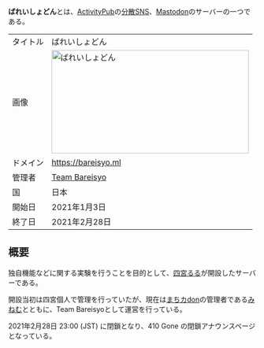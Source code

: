 <div>

**ばれいしょどん**とは、[ActivityPub](/ActivityPub "ActivityPub")の[分散SNS](/%E5%88%86%E6%95%A3SNS "分散SNS")、[Mastodon](/Mastodon "Mastodon")のサーバーの一つである。

|          |                                                                                                                                                                                                                                                                                                                                    |
|----------|------------------------------------------------------------------------------------------------------------------------------------------------------------------------------------------------------------------------------------------------------------------------------------------------------------------------------------|
| タイトル | ばれいしょどん                                                                                                                                                                                                                                                                                                                     |
| 画像     | [<img src="/images/thumb/6/65/Bareisyo-ml.png/400px-Bareisyo-ml.png" srcset="/images/thumb/6/65/Bareisyo-ml.png/600px-Bareisyo-ml.png 1.5x, /images/thumb/6/65/Bareisyo-ml.png/800px-Bareisyo-ml.png 2x" width="400" height="210" alt="ばれいしょどん" />](/%E3%83%95%E3%82%A1%E3%82%A4%E3%83%AB:Bareisyo-ml.png "ばれいしょどん") |
| ドメイン | <a href="https://bareisyo.ml" rel="nofollow">https://bareisyo.ml</a>                                                                                                                                                                                                                                                               |
| 管理者   | <a href="https://bareisyo.ml/@team_bareisyo" rel="nofollow">Team Bareisyo</a>                                                                                                                                                                                                                                                      |
| 国       | 日本                                                                                                                                                                                                                                                                                                                               |
| 開始日   | 2021年1月3日                                                                                                                                                                                                                                                                                                                       |
| 終了日   | 2021年2月28日                                                                                                                                                                                                                                                                                                                      |

  

## 概要

独自機能などに関する実験を行うことを目的として、<a href="https://bareisyo.ml/@4nomiya" rel="nofollow">四宮るる</a>が開設したサーバーである。

開設当初は四宮個人で管理を行っていたが、現在は[まちカdon](/%E3%81%BE%E3%81%A1%E3%82%ABdon "まちカdon")の管理者である<a href="https://machikadon.online/@Minemu483K" rel="nofollow">みねむ</a>とともに、Team Bareisyoとして運営を行っている。

2021年2月28日 23:00 (JST) に閉鎖となり、410 Gone の閉鎖アナウンスページとなっている。

</div>
